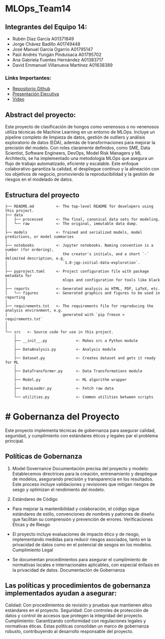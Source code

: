 # MLOps_Team14

## Integrantes del Equipo 14:

- Rubén Díaz García A01371849
- Jorge Chávez Badillo A01749448
- José Manuel García Ogarrio A01795147
- Paúl Andrés Yungán Pinduisaca A01795702
- Ana Gabriela Fuentes Hernández A01383717
- David Emmanuel Villanueva Martínez A01638389

### Links Importantes:

- [Repositorio Github](https://github.com/jorgechb/MLOps_Team14)
- [Presentación Ejecutiva](https://www.canva.com/design/DAGTaL2Y4dc/GJ4gBQqx5Rr6QvJZ_YBj2Q/edit?utm_content=DAGTaL2Y4dc&utm_campaign=designshare&utm_medium=link2&utm_source=sharebutton)
- [Video]()

## Abstract del proyecto:

Este proyecto de clasificación de hongos como venenosos o no venenosos utiliza técnicas de Machine Learning en un entorno de MLOps. Incluye un pipeline completo de limpieza de datos, gestión de outliers y análisis exploratorio de datos (EDA), además de transformaciones para mejorar la precisión del modelo. Con roles claramente definidos, como SME, Data Scientist, Software Engineers, DevOps, Model Risk Managers y ML Architects, se ha implementado una metodología MLOps que asegura un flujo de trabajo automatizado, eficiente y escalable. Este enfoque colaborativo garantiza la calidad, el despliegue continuo y la alineación con los objetivos de negocio, promoviendo la reproducibilidad y la gestión de riesgos en el modelado de datos.

## Estructura del proyecto

```
├── README.md          <- The top-level README for developers using this project.
├── data
│   ├── processed      <- The final, canonical data sets for modeling.
│   └── raw            <- The original, immutable data dump.
│
├── models             <- Trained and serialized models, model predictions, or model summaries
│
├── notebooks          <- Jupyter notebooks. Naming convention is a number (for ordering),
│                         the creator's initials, and a short `-` delimited description, e.g.
│                         `1.0-jqp-initial-data-exploration`.
│
├── pyproject.toml     <- Project configuration file with package metadata for
│                         mlops and configuration for tools like black
│
├── reports            <- Generated analysis as HTML, PDF, LaTeX, etc.
│   └── figures        <- Generated graphics and figures to be used in reporting
│
├── requirements.txt   <- The requirements file for reproducing the analysis environment, e.g.
│                         generated with `pip freeze > requirements.txt`
│
│
└── src   <- Source code for use in this project.
    │
    ├── __init__.py             <- Makes src a Python module
    │
    ├── DataAnalysis.py         <- Analysis module
    │
    ├── Dataset.py              <- Creates dataset and gets it ready for ML
    │
    ├── DataTransformer.py      <- Data Transformations module
    │
    ├── Model.py                <- ML algorithm wrapper
    |
    ├── DataLoader.py           <- Fetch raw data
    │
    └── utilities.py            <- Common utilities between scripts
```
# # Gobernanza del Proyecto
Este proyecto implementa técnicas de gobernanza para asegurar calidad, seguridad, y cumplimiento con estándares éticos y legales par el problema principal.

## Políticas de Gobernanza
1. Model Governance
Documentación precisa del proyecto y modelo: 
Establecemos directrices para la creación, entrenamiento y despliegue de modelos, asegurando precisión y transparencia en los resultados.
Este proceso incluye validaciones y revisiones que mitigan riesgos de sesgo y optimizan el rendimiento del modelo.

2. Estándares de Código

- Para mejorar la mantenibilidad y colaboración, el código sigue estándares de estilo, convenciones de nombres y patrones de diseño que facilitan su comprensión y prevención de errores.
Verificaciones Éticas y de Riesgo

- El proyecto incluye evaluaciones de impacto ético y de riesgo, implementando medidas para reducir riesgos asociados, tanto en la privacidad de datos como en el potencial de sesgos en los modelos.
Cumplimiento Legal

- Se documentan procedimientos para asegurar el cumplimiento de normativas locales e internacionales aplicables, con especial énfasis en la privacidad de datos.
Documentación de Gobernanza

## Las políticas y procedimientos de gobernanza implementados ayudan a asegurar:

Calidad: Con procedimientos de revisión y pruebas que mantienen altos estándares en el proyecto.
Seguridad: Con controles de protección de datos y control de accesos que protegen la integridad del proyecto.
Cumplimiento: Garantizando conformidad con regulaciones legales y normativas éticas.
Estas políticas consolidan un marco de gobernanza robusto, contribuyendo al desarrollo responsable del proyecto.
